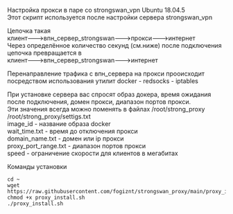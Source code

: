Настройка прокси в паре со strongswan_vpn Ubuntu 18.04.5  
Этот скрипт используется после настройки сервера strongswan_vpn  

Цепочка такая  
клиент--->впн_сервер_strongswan--->прокси--->интернет  
Через определённое количество секунд (см.ниже) после подключения цепочка превращается в  
клиент--->впн_сервер_strongswan--->интернет  

Перенаправление трафика с впн_сервера на прокси прооисходит посредством использования утилит docker - redsocks - iptables  

При установке сервера вас спросят образ докера, время ожидания после подключения, домен прокси, диапазон портов прокси.  
Эти значения всегда можно поменять в файлах /root/strong_proxy  
/root/strong_proxy/settigs.txt  
image_id - название образа docker  
wait_time.txt - время до отключения прокси   
domain_name.txt - домен или ip прокси  
proxy_port_range.txt - диапазон портов прокси  
speed - ограничение скорости для клиентов в мегабитах  

Команды установки  
``` 
cd ~
wget https://raw.githubusercontent.com/fogiznt/strongswan_proxy/main/proxy_install.sh
chmod +x proxy_install.sh
./proxy_install.sh
```

